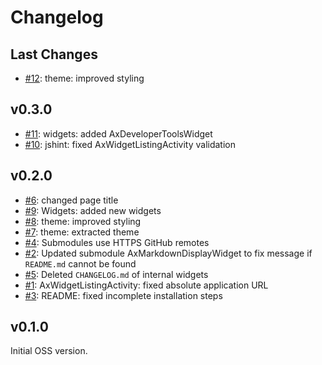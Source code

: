 # Changelog

## Last Changes

- [#12](https://github.com/LaxarJS/widget-browser/issues/12): theme: improved styling


## v0.3.0

- [#11](https://github.com/LaxarJS/widget-browser/issues/11): widgets: added AxDeveloperToolsWidget
- [#10](https://github.com/LaxarJS/widget-browser/issues/10): jshint: fixed AxWidgetListingActivity validation


## v0.2.0

- [#6](https://github.com/LaxarJS/widget-browser/issues/6): changed page title
- [#9](https://github.com/LaxarJS/widget-browser/issues/9): Widgets: added new widgets
- [#8](https://github.com/LaxarJS/widget-browser/issues/8): theme: improved styling
- [#7](https://github.com/LaxarJS/widget-browser/issues/7): theme: extracted theme
- [#4](https://github.com/LaxarJS/widget-browser/issues/4): Submodules use HTTPS GitHub remotes
- [#2](https://github.com/LaxarJS/widget-browser/issues/2): Updated submodule AxMarkdownDisplayWidget to fix message if `README.md` cannot be found
- [#5](https://github.com/LaxarJS/widget-browser/issues/5): Deleted `CHANGELOG.md` of internal widgets
- [#1](https://github.com/LaxarJS/widget-browser/issues/1): AxWidgetListingActivity: fixed absolute application URL
- [#3](https://github.com/LaxarJS/widget-browser/issues/3): README: fixed incomplete installation steps


## v0.1.0

Initial OSS version.

